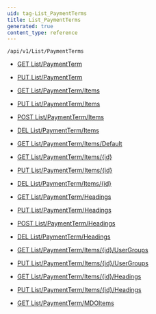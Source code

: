```yaml
---
uid: tag-List_PaymentTerms
title: List_PaymentTerms
generated: true
content_type: reference
---
```


```http
/api/v1/List/PaymentTerms
```




* [GET List/PaymentTerm](v1PaymentTermsList_GetListDefinition.md)

* [PUT List/PaymentTerm](v1PaymentTermsList_SetListDefinition.md)

* [GET List/PaymentTerm/Items](v1PaymentTermsList_GetAll.md)

* [PUT List/PaymentTerm/Items](v1PaymentTermsList_PutAllPaymentTerm.md)

* [POST List/PaymentTerm/Items](v1PaymentTermsList_PostPaymentTerm.md)

* [DEL List/PaymentTerm/Items](v1PaymentTermsList_DeleteAllPaymentTerm.md)

* [GET List/PaymentTerm/Items/Default](v1PaymentTermsList_CreateDefaultPaymentTerm.md)

* [GET List/PaymentTerm/Items/{id}](v1PaymentTermsList_GetPaymentTerm.md)

* [PUT List/PaymentTerm/Items/{id}](v1PaymentTermsList_PutPaymentTerm.md)

* [DEL List/PaymentTerm/Items/{id}](v1PaymentTermsList_DeletePaymentTerm.md)

* [GET List/PaymentTerm/Headings](v1PaymentTermsList_GetPaymentTermHeadings.md)

* [PUT List/PaymentTerm/Headings](v1PaymentTermsList_PutPaymentTermHeadings.md)

* [POST List/PaymentTerm/Headings](v1PaymentTermsList_PostPaymentTermHeading.md)

* [DEL List/PaymentTerm/Headings](v1PaymentTermsList_DeletePaymentTermHeadings.md)

* [GET List/PaymentTerm/Items/{id}/UserGroups](v1PaymentTermsList_GetPaymentTermUserGroupsForListItem.md)

* [PUT List/PaymentTerm/Items/{id}/UserGroups](v1PaymentTermsList_PutPaymentTermUserGroupsForListItem.md)

* [GET List/PaymentTerm/Items/{id}/Headings](v1PaymentTermsList_GetPaymentTermHeadingsForListItem.md)

* [PUT List/PaymentTerm/Items/{id}/Headings](v1PaymentTermsList_PutPaymentTermHeadingsForListItem.md)

* [GET List/PaymentTerm/MDOItems](v1PaymentTermsList_GetMDOList.md)